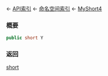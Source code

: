 ← [API索引](Api-Index) ← [命名空间索引](Namespace-Index) ← [MyShort4](VRageMath.MyShort4)

### 概要

```csharp
public short Y
```

### 返回

[short](https://docs.microsoft.com/en-us/dotnet/api/System.Int16?view=netframework-4.6)

